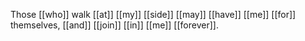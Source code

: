Those [[who]] walk [[at]] [[my]] [[side]] [[may]] [[have]] [[me]] [[for]] themselves, [[and]] [[join]] [[in]] [[me]] [[forever]].

